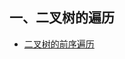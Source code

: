## 一、二叉树的遍历
* [二叉树的前序遍历](https://leetcode-cn.com/problems/binary-tree-preorder-traversal/description/)
```java
